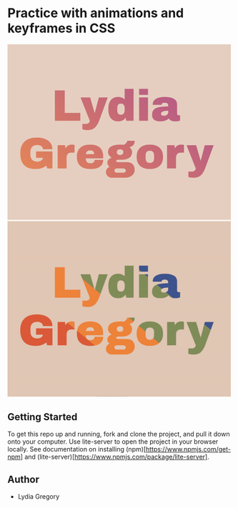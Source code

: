 # Practice with animations and keyframes in CSS

<img src="assets/gradientclippedtext.png" alt="Image of gradient clipped to text" width="500px">

<img src="assets/css-keyframe-anim.gif" alt="short video of gradient animation on hover" width="500px">

## Getting Started
To get this repo up and running, fork and clone the project, and pull it down onto your computer. Use lite-server to open the project in your browser locally. See documentation on installing (npm)[https://www.npmjs.com/get-npm] and (lite-server)[https://www.npmjs.com/package/lite-server].

## Author
* Lydia Gregory